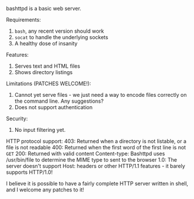 bashttpd is a basic web server.

Requirements:
  1. `bash`, any recent version should work
  2. `socat` to handle the underlying sockets
  3. A healthy dose of insanity

Features:
  1. Serves text and HTML files
  2. Shows directory listings

Limitations (PATCHES WELCOME!):
  1. Cannot yet serve files - we just need a way to encode files correctly on the command line. Any suggestions?
  2. Does not support authentication

Security:
  1. No input filtering yet.

HTTP protocol support:
  403: Returned when a directory is not listable, or a file is not readable
  400: Returned when the first word of the first line is not `GET`
  200: Returned with valid content
  Content-type: Bashttpd uses /usr/bin/file to determine the MIME type to sent to the browser
  1.0: The server doesn't support Host: headers or other HTTP/1.1 features - it barely supports HTTP/1.0!
  

I believe it is possible to have a fairly complete HTTP server written in shell, and I welcome any patches to it!